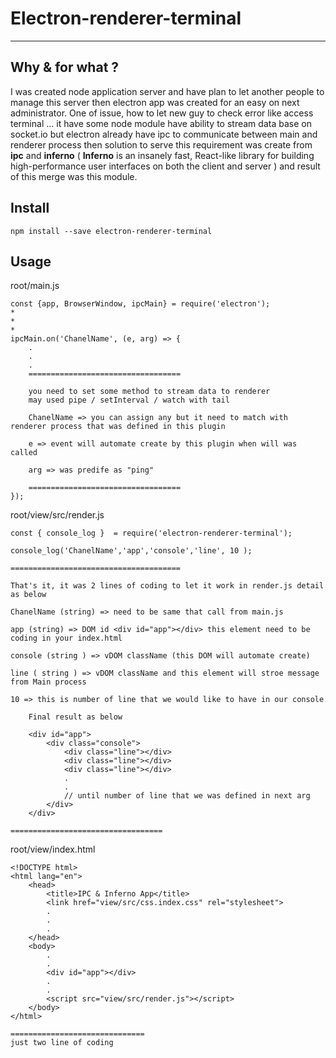 # Electron-renderer-terminal
---
## Why & for what ?

I was created node application server and have plan to let another people to manage this server then electron app was created for an easy on next administrator. One of issue, how to let new guy to check error like access terminal ... it have some node module have ability to stream data base on socket.io but electron already have ipc to communicate between main and renderer process then solution to serve this requirement was create from **ipc** and **inferno** ( **Inferno** is an insanely fast, React-like library for building high-performance user interfaces on both the client and server ) and result of this merge was this module.

## Install

    npm install --save electron-renderer-terminal

## Usage

root/main.js

    const {app, BrowserWindow, ipcMain} = require('electron');
    *
    *
    *
    ipcMain.on('ChanelName', (e, arg) => {
        .
        .
        .
        ==================================

        you need to set some method to stream data to renderer
        may used pipe / setInterval / watch with tail

        ChanelName => you can assign any but it need to match with renderer process that was defined in this plugin 

        e => event will automate create by this plugin when will was called

        arg => was predife as "ping"

        ==================================
    });

root/view/src/render.js

    const { console_log }  = require('electron-renderer-terminal');

    console_log('ChanelName','app','console','line', 10 );

    ======================================

    That's it, it was 2 lines of coding to let it work in render.js detail as below

    ChanelName (string) => need to be same that call from main.js
    
    app (string) => DOM id <div id="app"></div> this element need to be coding in your index.html
    
    console (string ) => vDOM className (this DOM will automate create) 
    
    line ( string ) => vDOM className and this element will stroe message from Main process

    10 => this is number of line that we would like to have in our console

        Final result as below

        <div id="app">
            <div class="console">
                <div class="line"></div>
                <div class="line"></div>
                <div class="line"></div>
                .
                .
                // until number of line that we was defined in next arg
            </div>
        </div>

    ==================================

root/view/index.html

    <!DOCTYPE html>
    <html lang="en">
        <head>
            <title>IPC & Inferno App</title>
            <link href="view/src/css.index.css" rel="stylesheet">
            .
            .
            .
        </head>
        <body>
            .
            .
            <div id="app"></div>
            .
            .
            <script src="view/src/render.js"></script>
        </body>
    </html>
    
    ==============================
    just two line of coding 

